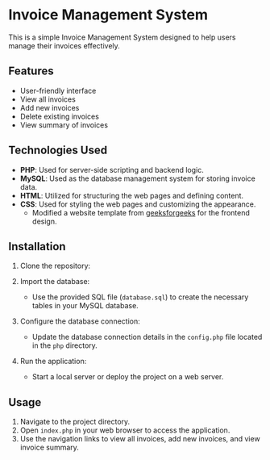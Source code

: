 # Invoice Management System

This is a simple Invoice Management System designed to help users manage their invoices effectively.

## Features

- User-friendly interface
- View all invoices
- Add new invoices
- Delete existing invoices
- View summary of invoices

## Technologies Used

- **PHP**: Used for server-side scripting and backend logic.
- **MySQL**: Used as the database management system for storing invoice data.
- **HTML**: Utilized for structuring the web pages and defining content.
- **CSS**: Used for styling the web pages and customizing the appearance.
  - Modified a website template from [geeksforgeeks](https://www.geeksforgeeks.org/build-an-e-commerce-web-application-using-html-css-php-and-hosted-using-xampp/) for the frontend design.


## Installation

1. Clone the repository:


2. Import the database:

   - Use the provided SQL file (`database.sql`) to create the necessary tables in your MySQL database.

3. Configure the database connection:

   - Update the database connection details in the `config.php` file located in the `php` directory.

4. Run the application:

   - Start a local server or deploy the project on a web server.

## Usage

1. Navigate to the project directory.
2. Open `index.php` in your web browser to access the application.
3. Use the navigation links to view all invoices, add new invoices, and view invoice summary.

